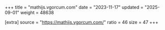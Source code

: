 +++
title = "mathijs.vgorcum.com"
date = "2023-11-17"
updated = "2025-09-01"
weight = 48638

[extra]
source = "https://mathijs.vgorcum.com/"
ratio = 46
size = 47
+++
